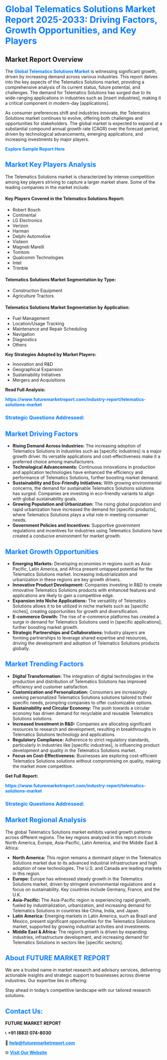 <h1 style="color: #007BFF;">Global Telematics Solutions Market Report 2025-2033: Driving Factors, Growth Opportunities, and Key Players</h1>

<section id="overview">
<h2>Market Report Overview</h2>
<p>The <a href="https://www.futuremarketreport.com/industry-report/telematics-solutions-market" style="color: #007BFF; text-decoration: none;"><strong>Global Telematics Solutions Market</strong></a> is witnessing significant growth, driven by increasing demand across various industries. This report delves into the key aspects of the Telematics Solutions market, providing a comprehensive analysis of its current status, future potential, and challenges. The demand for Telematics Solutions has surged due to its wide-ranging applications in industries such as [insert industries], making it a critical component in modern-day [applications].</p>
<p>As consumer preferences shift and industries innovate, the Telematics Solutions market continues to evolve, offering both challenges and opportunities for stakeholders. The global market is expected to expand at a substantial compound annual growth rate (CAGR) over the forecast period, driven by technological advancements, emerging applications, and increasing investments by major players.</p>
</section>

<section id="overview">
<p><a href="https://www.futuremarketreport.com/request-sample/reportId=97620" style="color: #007BFF; text-decoration: none;"><strong>Explore Sample Report Here</strong></a></p>
</section>

<section id="key-players">
<h2 style="color: #007BFF;">Market Key Players Analysis</h2>
<p>The Telematics Solutions market is characterized by intense competition among key players striving to capture a larger market share. Some of the leading companies in the market include:</p>
<h4>Key Players Covered in the Telematics Solutions Report:</h4>
<ul><li>Robert Bosch</li><li>Continental</li><li>LG Electronics</li><li>Verizon</li><li>Harman</li><li>Delphi Automotive</li><li>Visteon</li><li>Magneti Marelli</li><li>Tomtom</li><li>Qualcomm Technologies</li><li>Intel</li><li>Trimble</li></ul>
<h4>Telematics Solutions Market Segmentation by Type:</h4>
<ul><li>Construction Equipment</li><li>Agriculture Tractors</li></ul>

<h4>Telematics Solutions Market Segmentation by Application:</h4>
<ul><li>Fuel Management</li><li>Location/Usage Tracking</li><li>Maintenance and Repair Scheduling</li><li>Navigation</li><li>Diagnostics</li><li>Others</li></ul>
<p><strong>Key Strategies Adopted by Market Players:</strong></p>
<ul>
<li>Innovation and R&D</li>
<li>Geographical Expansion</li>
<li>Sustainability Initiatives</li>
<li>Mergers and Acquisitions</li>
</ul>
</section>

<section>
<p><strong>Read Full Analysis: </strong></p><a href="https://www.futuremarketreport.com/industry-report/telematics-solutions-market" style="color: #007BFF; text-decoration: none;"><strong>https://www.futuremarketreport.com/industry-report/telematics-solutions-market</strong></a>
<h3 style="color: #007BFF;">Strategic Questions Addressed:</h3>
</section>

<section id="driving-factors">
<h2 style="color: #007BFF;">Market Driving Factors</h2>
<ul>
<li><strong>Rising Demand Across Industries:</strong> The increasing adoption of Telematics Solutions in industries such as [specific industries] is a major growth driver. Its versatile applications and cost-effectiveness make it a preferred choice among manufacturers.</li>
<li><strong>Technological Advancements:</strong> Continuous innovations in production and application technologies have enhanced the efficiency and performance of Telematics Solutions, further boosting market demand.</li>
<li><strong>Sustainability and Eco-Friendly Initiatives:</strong> With growing environmental concerns, the demand for sustainable Telematics Solutions solutions has surged. Companies are investing in eco-friendly variants to align with global sustainability goals.</li>
<li><strong>Growing Population and Urbanization:</strong> The rising global population and rapid urbanization have increased the demand for [specific products], where Telematics Solutions plays a vital role in meeting consumer needs.</li>
<li><strong>Government Policies and Incentives:</strong> Supportive government regulations and incentives for industries using Telematics Solutions have created a conducive environment for market growth.</li>
</ul>
</section>

<section id="growth-opportunities">
<h2 style="color: #007BFF;">Market Growth Opportunities</h2>
<ul>
<li><strong>Emerging Markets:</strong> Developing economies in regions such as Asia-Pacific, Latin America, and Africa present untapped potential for the Telematics Solutions market. Increasing industrialization and urbanization in these regions are key growth drivers.</li>
<li><strong>Innovative Product Development:</strong> Companies investing in R&D to create innovative Telematics Solutions products with enhanced features and applications are likely to gain a competitive edge.</li>
<li><strong>Expansion into Niche Applications:</strong> The versatility of Telematics Solutions allows it to be utilized in niche markets such as [specific niches], creating opportunities for growth and diversification.</li>
<li><strong>E-commerce Growth:</strong> The rise of e-commerce platforms has created a surge in demand for Telematics Solutions used in [specific applications], further boosting market growth.</li>
<li><strong>Strategic Partnerships and Collaborations:</strong> Industry players are forming partnerships to leverage shared expertise and resources, driving the development and adoption of Telematics Solutions products globally.</li>
</ul>
</section>

<section id="trending-factors">
<h2 style="color: #007BFF;">Market Trending Factors</h2>
<ul>
<li><strong>Digital Transformation:</strong> The integration of digital technologies in the production and distribution of Telematics Solutions has improved efficiency and customer satisfaction.</li>
<li><strong>Customization and Personalization:</strong> Consumers are increasingly seeking personalized Telematics Solutions solutions tailored to their specific needs, prompting companies to offer customizable options.</li>
<li><strong>Sustainability and Circular Economy:</strong> The push towards a circular economy has driven demand for recyclable and reusable Telematics Solutions solutions.</li>
<li><strong>Increased Investment in R&D:</strong> Companies are allocating significant resources to research and development, resulting in breakthroughs in Telematics Solutions technology and applications.</li>
<li><strong>Regulatory Compliance:</strong> Adherence to strict regulatory standards, particularly in industries like [specific industries], is influencing product development and quality in the Telematics Solutions market.</li>
<li><strong>Focus on Cost-Effectiveness:</strong> Businesses are exploring cost-efficient Telematics Solutions solutions without compromising on quality, making the market more competitive.</li>
</ul>
</section>

<section>
<p><strong>Get Full Report: </strong></p><a href="https://www.futuremarketreport.com/industry-report/telematics-solutions-market" style="color: #007BFF; text-decoration: none;"><strong>https://www.futuremarketreport.com/industry-report/telematics-solutions-market</strong></a>
<h3 style="color: #007BFF;">Strategic Questions Addressed:</h3>
</section>


<section id="regional-analysis">
<h2 style="color: #007BFF;">Market Regional Analysis</h2>
<p>The global Telematics Solutions market exhibits varied growth patterns across different regions. The key regions analyzed in this report include North America, Europe, Asia-Pacific, Latin America, and the Middle East & Africa:</p>
<ul>
<li><strong>North America:</strong> This region remains a dominant player in the Telematics Solutions market due to its advanced industrial infrastructure and high adoption of new technologies. The U.S. and Canada are leading markets in this region.</li>
<li><strong>Europe:</strong> Europe has witnessed steady growth in the Telematics Solutions market, driven by stringent environmental regulations and a focus on sustainability. Key countries include Germany, France, and the U.K.</li>
<li><strong>Asia-Pacific:</strong> The Asia-Pacific region is experiencing rapid growth, fueled by industrialization, urbanization, and increasing demand for Telematics Solutions in countries like China, India, and Japan.</li>
<li><strong>Latin America:</strong> Emerging markets in Latin America, such as Brazil and Mexico, present significant opportunities for the Telematics Solutions market, supported by growing industrial activities and investments.</li>
<li><strong>Middle East & Africa:</strong> The region’s growth is driven by expanding industries, infrastructure development, and increasing demand for Telematics Solutions in sectors like [specific sectors].</li>
</ul>
</section>

<footer>
<h2 style="color: #007BFF;">About FUTURE MARKET REPORT</h2>
<p>We are a trusted name in market research and advisory services, delivering actionable insights and strategic support to businesses across diverse industries. Our expertise lies in offering:</p>

<p>Stay ahead in today’s competitive landscape with our tailored research solutions.</p>

<h2 style="color: #007BFF;">Contact Us:</h2>
<p><strong>FUTURE MARKET REPORT</strong></p>
<p>📞 <strong>+91 (883) 074-8030</strong></p>
<p>📧 <strong><a href="mailto:help@futuremarketreport.com" style="color: #007BFF;">help@futuremarketreport.com</a></strong></p>
<p>🌐 <strong><a href="https://www.futuremarketreport.com/" style="color: #007BFF;">Visit Our Website</a></strong></p>
</footer>